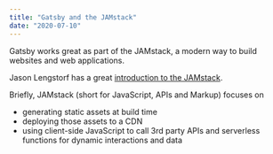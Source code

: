 ```yaml
---
title: "Gatsby and the JAMstack"
date: "2020-07-10"
---
```


Gatsby works great as part of the JAMstack, a modern way to build websites and web applications.

Jason Lengstorf has a great [introduction to the JAMstack](https://www.learnwithjason.dev/blog/wtf-is-jamstack/).

Briefly, JAMstack (short for JavaScript, APIs and Markup) focuses on

- generating static assets at build time
- deploying those assets to a CDN
- using client-side JavaScript to call 3rd party APIs and serverless functions for dynamic interactions and data
